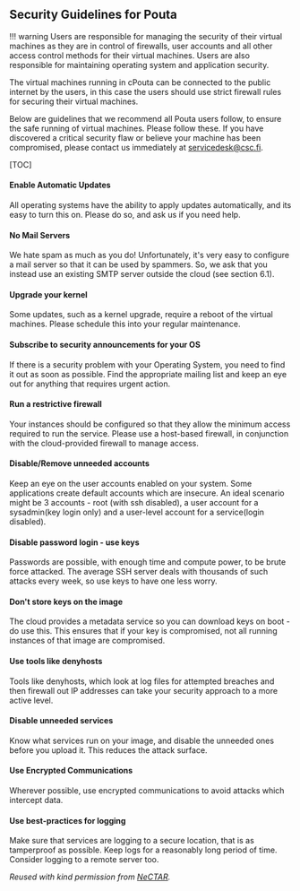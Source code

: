 ## Security Guidelines for Pouta

!!! warning
    Users  are responsible for managing
    the  security of  their virtual  machines as  they are  in control  of
    firewalls,  user accounts  and all  other access  control methods  for
    their virtual  machines. Users are  also  responsible for  maintaining
    operating system and application security. 

The virtual machines
running  in cPouta can  be connected  to  the public  internet by  the
users, in  this case the users  should use  strict firewall  rules for
securing their virtual machines.

Below are guidelines that we  recommend all Pouta users follow,  to
ensure the safe  running of virtual machines. Please  follow these. If
you have discovered  a critical security flaw or  believe your machine
has   been    compromised,   please   contact   us    immediately   at
<servicedesk@csc.fi>.

[TOC]

#### Enable Automatic Updates

All operating systems have the ability to apply updates automatically,
and its  easy to turn this  on. Please do so,  and ask us if  you need
help.

#### No Mail Servers

We  hate spam  as much  as you  do! Unfortunately,  it's very  easy to
configure a mail server so that it can be used by spammers. So, we ask
that you  instead use an existing  SMTP server outside the  cloud (see
section 6.1).

#### Upgrade your kernel

Some  updates, such  as  a kernel  upgrade, require  a  reboot of  the
virtual machines. Please schedule this into your regular maintenance.

#### Subscribe to security announcements for your OS

If there is a security problem with your Operating System, you need to
find it out as soon as possible. Find the appropriate mailing list and
keep an eye out for anything that requires urgent action.

#### Run a restrictive firewall

Your instances  should be  configured so that  they allow  the minimum
access required to run the  service. Please use a host-based firewall,
in conjunction with the cloud-provided firewall to manage access.

#### Disable/Remove unneeded accounts

Keep  an eye  on  the  user accounts  enabled  on  your system.   Some
applications  create default  accounts  which are  insecure. An  ideal
scenario  might be  3  accounts -  root (with  ssh  disabled), a  user
account for a sysadmin(key login only)  and a user-level account for a
service(login disabled).

#### Disable password login - use keys

Passwords  are possible,  with enough  time and  compute power,  to be
brute force attacked.  The average  SSH server deals with thousands of
such attacks every week, so use keys to have one less worry.

#### Don't store keys on the image

The cloud  provides a  metadata service  so you  can download  keys on
boot - do use this. This ensures  that if your key is compromised, not
all running instances of that image are compromised.

#### Use tools like denyhosts

Tools like denyhosts,  which look at log files  for attempted breaches
and then firewall out IP addresses  can take your security approach to
a more active level.

#### Disable unneeded services

Know what  services run on your  image, and disable the  unneeded ones
before you upload it. This reduces the attack surface.

#### Use Encrypted Communications

Wherever possible, use encrypted communications to avoid attacks which
intercept data.

#### Use best-practices for logging

Make sure that  services are logging to a secure  location, that is as
tamperproof as  possible. Keep  logs for a  reasonably long  period of
time.  Consider logging to a remote server too.

*Reused        with        kind       permission        from        <a
href="http://support.rc.nectar.org.au/technical_guides/security.html"
class="external-link">NeCTAR</a>.*
